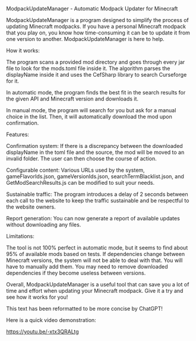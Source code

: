 ModpackUpdateManager - Automatic Modpack Updater for Minecraft

ModpackUpdateManager is a program designed to simplify the process of updating Minecraft modpacks. If you have a personal Minecraft modpack that you play on, you know how time-consuming it can be to update it from one version to another. ModpackUpdateManager is here to help.


How it works:

The program scans a provided mod directory and goes through every jar file to look for the mods.toml file inside it. The algorithm parses the displayName inside it and uses the CefSharp library to search Curseforge for it.

In automatic mode, the program finds the best fit in the search results for the given API and Minecraft version and downloads it.

In manual mode, the program will search for you but ask for a manual choice in the list. Then, it will automatically download the mod upon confirmation.


Features:

Confirmation system: If there is a discrepancy between the downloaded displayName in the toml file and the source, the mod will be moved to an invalid folder. The user can then choose the course of action.

Configurable content: Various URLs used by the system, gameFlavorIds.json, gameVersionIds.json, searchTermBlacklist.json, and GetModSearchResults.js can be modified to suit your needs.

Sustainable traffic: The program introduces a delay of 2 seconds between each call to the website to keep the traffic sustainable and be respectful to the website owners.

Report generation: You can now generate a report of available updates without downloading any files.


Limitations:

The tool is not 100% perfect in automatic mode, but it seems to find about 95% of available mods based on tests. If dependencies change between Minecraft versions, the system will not be able to deal with that. You will have to manually add them. You may need to remove downloaded dependencies if they become useless between versions.

Overall, ModpackUpdateManager is a useful tool that can save you a lot of time and effort when updating your Minecraft modpack. Give it a try and see how it works for you!


This text has been reformatted to be more concise by ChatGPT!

Here is a quick video demonstration:

https://youtu.be/-xtx3QRALtg
